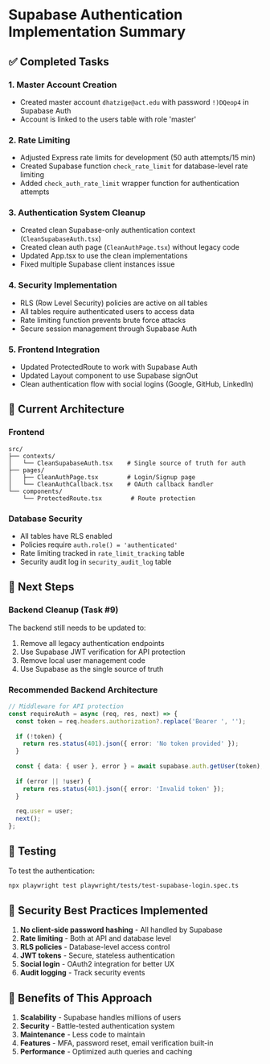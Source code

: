 # Supabase Authentication Implementation Summary

## ✅ Completed Tasks

### 1. **Master Account Creation**
- Created master account `dhatzige@act.edu` with password `!)DQeop4` in Supabase Auth
- Account is linked to the users table with role 'master'

### 2. **Rate Limiting**
- Adjusted Express rate limits for development (50 auth attempts/15 min)
- Created Supabase function `check_rate_limit` for database-level rate limiting
- Added `check_auth_rate_limit` wrapper function for authentication attempts

### 3. **Authentication System Cleanup**
- Created clean Supabase-only authentication context (`CleanSupabaseAuth.tsx`)
- Created clean auth page (`CleanAuthPage.tsx`) without legacy code
- Updated App.tsx to use the clean implementations
- Fixed multiple Supabase client instances issue

### 4. **Security Implementation**
- RLS (Row Level Security) policies are active on all tables
- All tables require authenticated users to access data
- Rate limiting function prevents brute force attacks
- Secure session management through Supabase Auth

### 5. **Frontend Integration**
- Updated ProtectedRoute to work with Supabase Auth
- Updated Layout component to use Supabase signOut
- Clean authentication flow with social logins (Google, GitHub, LinkedIn)

## 🔧 Current Architecture

### Frontend
```
src/
├── contexts/
│   └── CleanSupabaseAuth.tsx    # Single source of truth for auth
├── pages/
│   ├── CleanAuthPage.tsx        # Login/Signup page
│   └── CleanAuthCallback.tsx    # OAuth callback handler
└── components/
    └── ProtectedRoute.tsx        # Route protection
```

### Database Security
- All tables have RLS enabled
- Policies require `auth.role() = 'authenticated'`
- Rate limiting tracked in `rate_limit_tracking` table
- Security audit log in `security_audit_log` table

## 🚀 Next Steps

### Backend Cleanup (Task #9)
The backend still needs to be updated to:
1. Remove all legacy authentication endpoints
2. Use Supabase JWT verification for API protection
3. Remove local user management code
4. Use Supabase as the single source of truth

### Recommended Backend Architecture
```typescript
// Middleware for API protection
const requireAuth = async (req, res, next) => {
  const token = req.headers.authorization?.replace('Bearer ', '');
  
  if (!token) {
    return res.status(401).json({ error: 'No token provided' });
  }
  
  const { data: { user }, error } = await supabase.auth.getUser(token);
  
  if (error || !user) {
    return res.status(401).json({ error: 'Invalid token' });
  }
  
  req.user = user;
  next();
};
```

## 📝 Testing

To test the authentication:
```bash
npx playwright test playwright/tests/test-supabase-login.spec.ts
```

## 🔐 Security Best Practices Implemented

1. **No client-side password hashing** - All handled by Supabase
2. **Rate limiting** - Both at API and database level
3. **RLS policies** - Database-level access control
4. **JWT tokens** - Secure, stateless authentication
5. **Social login** - OAuth2 integration for better UX
6. **Audit logging** - Track security events

## 🎯 Benefits of This Approach

1. **Scalability** - Supabase handles millions of users
2. **Security** - Battle-tested authentication system
3. **Maintenance** - Less code to maintain
4. **Features** - MFA, password reset, email verification built-in
5. **Performance** - Optimized auth queries and caching
